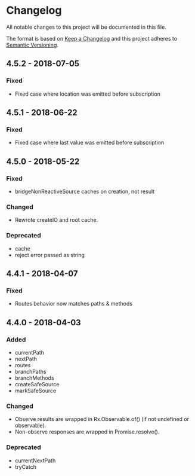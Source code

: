 # Changelog

All notable changes to this project will be documented in this file.

The format is based on [Keep a Changelog](http://keepachangelog.com/en/1.0.0/)
and this project adheres to [Semantic Versioning](http://semver.org/spec/v2.0.0.html).

## 4.5.2 - 2018-07-05

### Fixed

* Fixed case where location was emitted before subscription

## 4.5.1 - 2018-06-22

### Fixed

* Fixed case where last value was emitted before subscription

## 4.5.0 - 2018-05-22

### Fixed

* bridgeNonReactiveSource caches on creation, not result

### Changed

* Rewrote createIO and root cache.

### Deprecated

* cache
* reject error passed as string

## 4.4.1 - 2018-04-07

### Fixed

* Routes behavior now matches paths & methods

## 4.4.0 - 2018-04-03

### Added

* currentPath
* nextPath
* routes
* branchPaths
* branchMethods
* createSafeSource
* markSafeSource

### Changed

* Observe results are wrapped in Rx.Observable.of() (if not undefined or observable).
* Non-observe responses are wrapped in Promise.resolve().

### Deprecated

* currentNextPath
* tryCatch
